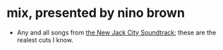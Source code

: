 mix, presented by nino brown
==============================

* Any and all songs from [the New Jack City Soundtrack](http://bit.ly/bTLuTA); these are the realest cuts I know. 